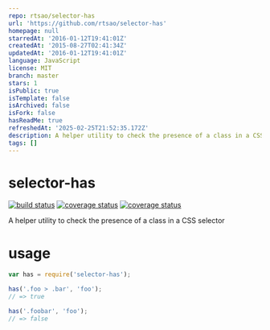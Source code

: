 ```yaml
---
repo: rtsao/selector-has
url: 'https://github.com/rtsao/selector-has'
homepage: null
starredAt: '2016-01-12T19:41:01Z'
createdAt: '2015-08-27T02:41:34Z'
updatedAt: '2016-01-12T19:41:01Z'
language: JavaScript
license: MIT
branch: master
stars: 1
isPublic: true
isTemplate: false
isArchived: false
isFork: false
hasReadMe: true
refreshedAt: '2025-02-25T21:52:35.172Z'
description: A helper utility to check the presence of a class in a CSS selector
tags: []
---
```


# selector-has

[![build status][travis]][travis-uri]
[![coverage status][coveralls]][coveralls-uri]
[![coverage status][deps]][deps-uri]

A helper utility to check the presence of a class in a CSS selector

# usage

```javascript
var has = require('selector-has');

has('.foo > .bar', 'foo');
// => true

has('.foobar', 'foo');
// => false

```

[travis]: https://travis-ci.org/rtsao/selector-has.svg?branch=master
[travis-uri]: https://travis-ci.org/rtsao/selector-has

[coveralls]: https://coveralls.io/repos/rtsao/selector-has/badge.svg?branch=master
[coveralls-uri]: https://coveralls.io/r/rtsao/selector-has

[deps]: https://david-dm.org/rtsao/selector-has.svg
[deps-uri]: https://david-dm.org/rtsao/selector-has
